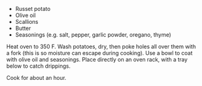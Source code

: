   * Russet potato
  * Olive oil
  * Scallions
  * Butter
  * Seasonings (e.g. salt, pepper, garlic powder, oregano, thyme)

Heat oven to 350 F. Wash potatoes, dry, then poke holes all over them with a fork (this is so moisture can escape during cooking). Use a bowl to coat with olive oil and seasonings. Place directly on an oven rack, with a tray below to catch drippings.

Cook for about an hour.
